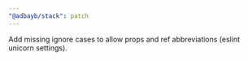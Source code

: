 ```yaml
---
"@adbayb/stack": patch
---
```


Add missing ignore cases to allow props and ref abbreviations (eslint unicorn settings).
